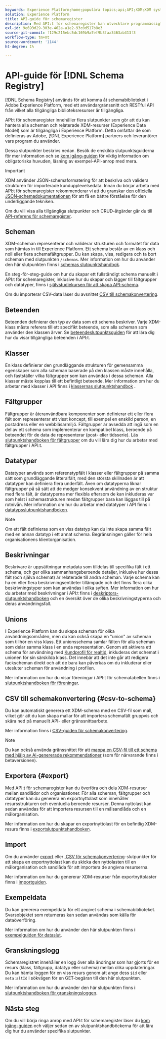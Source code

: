 ```yaml
---
keywords: Experience Platform;home;populära topics;api;API;XDM;XDM system;experience data model;Experience data model;experience data model;data model;data model;schema register;schema Registry;
solution: Experience Platform
title: API-guide för schemaregister
description: Med API:t för schemaregister kan utvecklare programmässigt hantera alla scheman och relaterade XDM-resurser (Experience Data Model) inom Adobe Experience Platform. Följ den här användarhandboken om du vill lära dig hur du utför viktiga åtgärder med API:t.
exl-id: 9e693d29-303e-462a-a1e2-93c0d517b8e3
source-git-commit: f129c215ebc5dc169b9a7ef9b3faa3463ab413f3
workflow-type: tm+mt
source-wordcount: '1144'
ht-degree: 1%

---
```


# API-guide för [!DNL Schema Registry]

[!DNL Schema Registry] används för att komma åt schemabiblioteket i Adobe Experience Platform, med ett användargränssnitt och RESTful API från vilket alla tillgängliga biblioteksresurser är tillgängliga.

API:t för schemaregister innehåller flera slutpunkter som gör att du kan hantera alla scheman och relaterade XDM-resurser (Experience Data Model) som är tillgängliga i Experience Platform. Detta omfattar de som definieras av Adobe, [!DNL Experience Platform] partners och leverantörer vars program du använder.

Dessa slutpunkter beskrivs nedan. Besök de enskilda slutpunktsguiderna för mer information och se [kom igång-guiden](./getting-started.md) för viktig information om obligatoriska huvuden, läsning av exempel-API-anrop med mera.

>[!IMPORTANT]
>
>XDM använder JSON-schemaformatering för att beskriva och validera strukturen för importerade kundupplevelsedata. Innan du börjar arbeta med API:t för schemaregister rekommenderar vi att du granskar [den officiella JSON-schemadokumentationen](https://json-schema.org/) för att få en bättre förståelse för den underliggande tekniken.

Om du vill visa alla tillgängliga slutpunkter och CRUD-åtgärder går du till [API-referens för schemaregister](https://www.adobe.io/experience-platform-apis/references/schema-registry/).

## Scheman

XDM-scheman representerar och validerar strukturen och formatet för data som hämtas in till Experience Platform. Ett schema består av en klass och noll eller flera schemafältgrupper. Du kan skapa, visa, redigera och ta bort scheman med slutpunkten `/schemas`. Mer information om hur du använder den här slutpunkten finns i [schemas slutpunktshandbok](./schemas.md).

En steg-för-steg-guide om hur du skapar ett fullständigt schema manuellt i API:t för schemaregister, inklusive hur du skapar och lägger till fältgrupper och datatyper, finns i [självstudiekursen för att skapa API-schema](../tutorials/create-schema-api.md).

Om du importerar CSV-data läser du avsnittet [CSV till schemakonvertering](#csv-to-schema).

## Beteenden

Beteenden definierar den typ av data som ett schema beskriver. Varje XDM-klass måste referera till ett specifikt beteende, som alla scheman som använder den klassen ärver. Se [beteendeslutpunktsguiden](./behaviors.md) för att lära dig hur du visar tillgängliga beteenden i API:t.

## Klasser

En klass definierar den grundläggande strukturen för gemensamma egenskaper som alla scheman baserade på den klassen måste innehålla, och fastställer vilka fältgrupper som kan användas i dessa scheman. Alla klasser måste kopplas till ett befintligt beteende. Mer information om hur du arbetar med klasser i API finns i [klassernas slutpunktshandbok](./classes.md) .

## Fältgrupper

Fältgrupper är återanvändbara komponenter som definierar ett eller flera fält som representerar ett visst koncept, till exempel en enskild person, en postadress eller en webbläsarmiljö. Fältgrupper är avsedda att ingå som en del av ett schema som implementerar en kompatibel klass, beroende på beteendet för de data de representerar (post- eller tidsserie). Läs [slutpunktshandboken för fältgrupper](./field-groups.md) om du vill lära dig hur du arbetar med fältgrupper i API:t.

## Datatyper

Datatyper används som referenstypfält i klasser eller fältgrupper på samma sätt som grundläggande litteralfält, med den största skillnaden är att datatyper kan definiera flera underfält. Även om datatyperna liknar fältgrupper på så sätt att de medger konsekvent användning av en struktur med flera fält, är datatyperna mer flexibla eftersom de kan inkluderas var som helst i schemastrukturen medan fältgrupper bara kan läggas till på rotnivån. Mer information om hur du arbetar med datatyper i API finns i [datatypsslutpunktshandboken](./data-types.md).

>[!NOTE]
>
>Om ett fält definieras som en viss datatyp kan du inte skapa samma fält med en annan datatyp i ett annat schema. Begränsningen gäller för hela organisationens klientorganisation.

## Beskrivningar

Beskrivare är uppsättningar metadata som tilldelas till specifika fält i ett schema, och ger olika sammanhangsberoende detaljer, inklusive hur dessa fält (och själva schemat) är relaterade till andra scheman. Varje schema kan ha en eller flera beskrivningsentiteter tillämpade och det finns flera olika beskrivningstyper som kan användas i olika syften. Mer information om hur du arbetar med beskrivningar i API:t finns i [deskriptors-slutpunktshandboken](./descriptors.md) och en översikt över de olika beskrivningstyperna och deras användningsfall.

## Unions

I Experience Platform kan du skapa scheman för olika användningsområden, men du kan också skapa en &quot;union&quot; av scheman som tillhör en viss klass. Ett unionsschema samlar fälten för alla scheman som delar samma klass i en enda representation. Genom att aktivera ett schema för användning med [Kundprofil för realtid](../../profile/home.md), inkluderas det schemat i unionen för sin särskilda klass. Det innebär att det inte går att redigera fackscheman direkt och att de bara kan påverkas om du inkluderar eller utesluter scheman för användning i profilen.

Mer information om hur du visar föreningar i API:t för schematabellen finns i [slutpunktshandboken för föreningar](./unions.md).

## CSV till schemakonvertering {#csv-to-schema}

Du kan automatiskt generera ett XDM-schema med en CSV-fil som mall, vilket gör att du kan skapa mallar för att importera schemafält gruppvis och skära ned på manuellt API- eller gränssnittsarbete.

Mer information finns i [CSV-guiden för schemakonvertering](./export.md).

>[!NOTE]
>
>Du kan också använda gränssnittet för att [mappa en CSV-fil till ett schema med hjälp av AI-genererade rekommendationer](../../ingestion/tutorials/map-csv/recommendations.md) (som för närvarande finns i betaversionen).

## Exportera {#export}

Med API:t för schemaregister kan du överföra och dela XDM-resurser mellan sandlådor och organisationer. För alla scheman, fältgrupper och datatyper kan du generera en exportnyttolast som innehåller resursstrukturen och eventuella beroende resurser. Denna nyttolast kan sedan användas för att importera resursen till en målsandlåda och en målorganisation.

Mer information om hur du skapar en exportnyttolast för en befintlig XDM-resurs finns i [exportslutpunktshandboken](./export.md).

## Import

Om du använder [export](#export) eller [&#x200B; CSV för schemakonvertering](./import.md)-slutpunkter för att skapa en exportnyttolast kan du skicka den nyttolasten till en målorganisation och sandlåda för att importera de angivna resurserna.

Mer information om hur du genererar XDM-resurser från exportnyttolaster finns i [importguiden](./export.md).

## Exempeldata

Du kan generera exempeldata för ett angivet schema i schemabiblioteket. Svarsobjektet som returneras kan sedan användas som källa för dataöverföring.

Mer information om hur du använder den här slutpunkten finns i [exempelguiden för dataslut](./sample-data.md).

## Granskningslogg

Schemaregistret innehåller en logg över alla ändringar som har gjorts för en resurs (klass, fältgrupp, datatyp eller schema) mellan olika uppdateringar. Du kan hämta loggen för en viss resurs genom att ange dess `$id` eller `meta:altId` i sökvägen för en GET-begäran till den här slutpunkten.

Mer information om hur du använder den här slutpunkten finns i [slutpunktshandboken för granskningsloggen](./audit-log.md).

## Nästa steg

Om du vill börja ringa anrop med API:t för schemaregister läser du [kom igång-guiden](./getting-started.md) och väljer sedan en av slutpunktshandböckerna för att lära dig hur du använder specifika slutpunkter.
